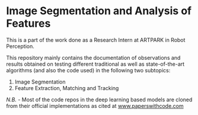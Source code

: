 # Image Segmentation and Analysis of Features
This is a part of the work done as a Research Intern at ARTPARK in Robot Perception.

This repository mainly contains the documentation of observations and results obtained on testing different traditional as well as state-of-the-art algorithms (and also the code used) in the following two subtopics:

1. Image Segmentation
2. Feature Extraction, Matching and Tracking


<I>N.B.</I> - Most of the code repos in the deep learning based models are cloned from their official implementations as cited at www.paperswithcode.com
